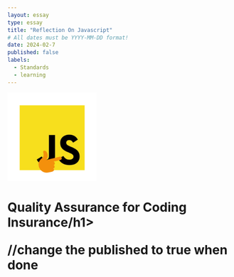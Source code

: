 ```yaml
---
layout: essay
type: essay
title: "Reflection On Javascript"
# All dates must be YYYY-MM-DD format!
date: 2024-02-7
published: false
labels:
  - Standards
  - learning
---
```


<img width="200px" class="rounded float-start pe-4" src="../img/thinking-js.png">

<h1>Quality Assurance for Coding Insurance/h1>

  <p></p>
  
  <p></p>
  
  <p></p>
//change the published to true when done
